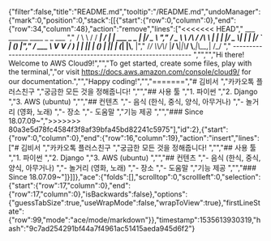 {"filter":false,"title":"README.md","tooltip":"/README.md","undoManager":{"mark":0,"position":0,"stack":[[{"start":{"row":0,"column":0},"end":{"row":34,"column":48},"action":"remove","lines":["<<<<<<< HEAD","         ___        ______     ____ _                 _  ___  ","        / \\ \\      / / ___|   / ___| | ___  _   _  __| |/ _ \\ ","       / _ \\ \\ /\\ / /\\___ \\  | |   | |/ _ \\| | | |/ _` | (_) |","      / ___ \\ V  V /  ___) | | |___| | (_) | |_| | (_| |\\__, |","     /_/   \\_\\_/\\_/  |____/   \\____|_|\\___/ \\__,_|\\__,_|  /_/ "," ----------------------------------------------------------------- ","","","Hi there! Welcome to AWS Cloud9!","","To get started, create some files, play with the terminal,","or visit https://docs.aws.amazon.com/console/cloud9/ for our documentation.","","Happy coding!","","=======","# 김비서  ","카카오톡 플러스친구  ","궁금한 모든 것을 정해줍니다!  ","","## 사용 툴  ","1. 파이썬  ","2. Django  ","3. AWS (ubuntu)  ","","## 컨텐츠  ","- 음식 (한식, 중식, 양식, 아무거나)  ","- 놀거리 (영화, 노래)  ","- 장소  ","- 도움말  ","기능 제공  ","","### Since 18.07.09~",">>>>>>> 80a3e5d78fc4584f3f8af39bfa45bd82241c5975"],"id":2},{"start":{"row":0,"column":0},"end":{"row":16,"column":19},"action":"insert","lines":["# 김비서  ","카카오톡 플러스친구  ","궁금한 모든 것을 정해줍니다!  ","","## 사용 툴  ","1. 파이썬  ","2. Django  ","3. AWS (ubuntu)  ","","## 컨텐츠  ","- 음식 (한식, 중식, 양식, 아무거나)  ","- 놀거리 (영화, 노래)  ","- 장소  ","- 도움말  ","기능 제공  ","","### Since 18.07.09~"]}]]},"ace":{"folds":[],"scrolltop":0,"scrollleft":0,"selection":{"start":{"row":17,"column":0},"end":{"row":17,"column":0},"isBackwards":false},"options":{"guessTabSize":true,"useWrapMode":false,"wrapToView":true},"firstLineState":{"row":99,"mode":"ace/mode/markdown"}},"timestamp":1535613930319,"hash":"9c7ad254291bf44a7f4961ac51415aeda945d6f2"}